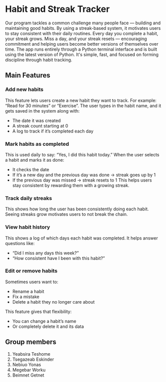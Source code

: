# Habit and Streak Tracker
Our program tackles a common challenge many people face — building and maintaining good habits. By using a streak-based system, it motivates users to stay consistent with their daily routines. Every day you complete a habit, your streak grows. Miss a day, and your streak resets — encouraging commitment and helping users become better versions of themselves over time.
The app runs entirely through a Python terminal interface and is built using the latest version of Python. It's simple, fast, and focused on forming discipline through habit tracking.
 ## Main Features
 ### Add new habits
 This feature lets users create a new habit they want to track.
 For example: “Read for 30 minutes” or “Exercise”.
 The user types in the habit name, and it gets saved in the system along with:
 - The date it was created
 - A streak count starting at 0
 - A log to track if it’s completed each day

 ### Mark habits as completed
 This is used daily to say: “Yes, I did this habit today.”
 When the user selects a habit and marks it as done:
 - It checks the date
 - If it’s a new day and the previous day was done → streak goes up by 1
 - If the previous day was missed → streak resets to 1
 This helps users stay consistent by rewarding them with a growing streak.

 ### Track daily streaks
 This shows how long the user has been consistently doing each habit.
 Seeing streaks grow motivates users to not break the chain.

 ### View habit history
 This shows a log of which days each habit was completed.
 It helps answer questions like:
 - “Did I miss any days this week?”
 - “How consistent have I been with this habit?”

 ### Edit or remove habits
 Sometimes users want to:
 - Rename a habit
 - Fix a mistake
 - Delete a habit they no longer care about

This feature gives that flexibility:
 - You can change a habit’s name
 - Or completely delete it and its data

## Group members 
1. Yeabsira Teshome 
2. Tsegazeab Eskinder 
3. Nebiuo Yonas
4. Megebar Worku
5. Beimnet Getnet


